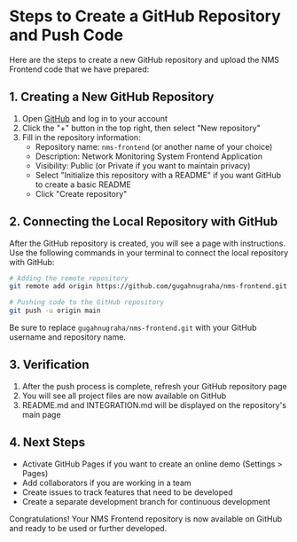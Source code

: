 # Steps to Create a GitHub Repository and Push Code

Here are the steps to create a new GitHub repository and upload the NMS Frontend code that we have prepared:

## 1. Creating a New GitHub Repository

1. Open [GitHub](https://github.com/) and log in to your account
2. Click the "+" button in the top right, then select "New repository"
3. Fill in the repository information:
   - Repository name: `nms-frontend` (or another name of your choice)
   - Description: Network Monitoring System Frontend Application
   - Visibility: Public (or Private if you want to maintain privacy)
   - Select "Initialize this repository with a README" if you want GitHub to create a basic README
   - Click "Create repository"

## 2. Connecting the Local Repository with GitHub

After the GitHub repository is created, you will see a page with instructions. Use the following commands in your terminal to connect the local repository with GitHub:

```bash
# Adding the remote repository
git remote add origin https://github.com/gugahnugraha/nms-frontend.git

# Pushing code to the GitHub repository
git push -u origin main
```

Be sure to replace `gugahnugraha/nms-frontend.git` with your GitHub username and repository name.

## 3. Verification

1. After the push process is complete, refresh your GitHub repository page
2. You will see all project files are now available on GitHub
3. README.md and INTEGRATION.md will be displayed on the repository's main page

## 4. Next Steps

- Activate GitHub Pages if you want to create an online demo (Settings > Pages)
- Add collaborators if you are working in a team
- Create issues to track features that need to be developed
- Create a separate development branch for continuous development

Congratulations! Your NMS Frontend repository is now available on GitHub and ready to be used or further developed.
